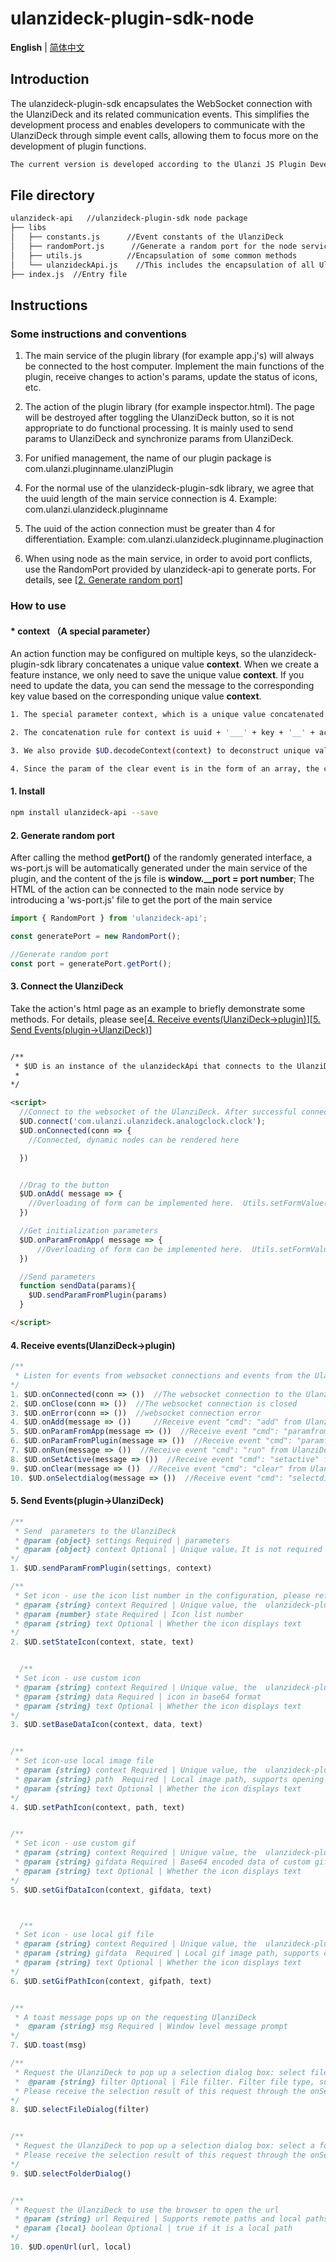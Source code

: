 # ulanzideck-plugin-sdk-node

<p align="start">
   <strong>English</strong> | <a href="./README.zh.md">简体中文</a>
</p>

## Introduction
The ulanzideck-plugin-sdk encapsulates the WebSocket connection with the UlanziDeck and its related communication events. This simplifies the development process and enables developers to communicate with the UlanziDeck through simple event calls, allowing them to focus more on the development of plugin functions.


```bash
The current version is developed according to the Ulanzi JS Plugin Development Protocol - V1.2.1.
```


## File directory
```bash
ulanzideck-api   //ulanzideck-plugin-sdk node package
├── libs
│   ├── constants.js      //Event constants of the UlanziDeck
│   ├── randomPort.js      //Generate a random port for the node service
│   ├── utils.js          //Encapsulation of some common methods
│   └── ulanzideckApi.js    //This includes the encapsulation of all UlanziDeck events, websocket connection
├── index.js  //Entry file
```


## Instructions

### Some instructions and conventions

1. The main service of the plugin library (for example app.j's) will always be connected to the host computer. Implement the main functions of the plugin, receive changes to action's params, update the status of icons, etc.

2. The action of the plugin library (for example inspector.html). The page will be destroyed after toggling the UlanziDeck button, so it is not appropriate to do functional processing. It is mainly used to send params to UlanziDeck and synchronize params from UlanziDeck.

3. For unified management, the name of our plugin package is com.ulanzi.pluginname.ulanziPlugin

4. For the normal use of the ulanzideck-plugin-sdk library, we agree that the uuid length of the main service connection is 4. Example: com.ulanzi.ulanzideck.pluginname

5. The uuid of the action connection must be greater than 4 for differentiation. Example: com.ulanzi.ulanzideck.pluginname.pluginaction

6. When using node as the main service, in order to avoid port conflicts, use the RandomPort provided by ulanzideck-api to generate ports. For details, see [<a href="#title-2">2. Generate random port</a>]


### How to use

#### * context （A special parameter）

An action function may be configured on multiple keys, so the ulanzideck-plugin-sdk library concatenates a unique value <strong>context</strong>. When we create a feature instance, we only need to save the unique value <strong>context</strong>. If you need to update the data, you can send the message to the corresponding key value based on the corresponding unique value <strong>context</strong>.

```bash
1. The special parameter context, which is a unique value concatenated from the common library, is passed to the main service and action along with the received message。

2. The concatenation rule for context is uuid + '___' + key + '__' + actionid, generated by the corresponding $UD.encodeContext(msg).

3. We also provide $UD.decodeContext(context) to deconstruct unique values and return { uuid, key, actionid }.

4. Since the param of the clear event is in the form of an array, the context of clear is spliced ​​into the param. Please pay attention to loop acquisition when doing clear processing.

```

#### 1. Install

```bash
npm install ulanzideck-api --save
```

#### <span id="title-2">2. Generate random port</span>

After calling the method <strong>getPort()</strong> of the randomly generated interface, a ws-port.js will be automatically generated under the main service of the plugin, and the content of the js file is <strong>window.__port = port number</strong>;
The HTML of the action can be connected to the main node service by introducing a 'ws-port.js' file to get the port of the main service


```js
import { RandomPort } from 'ulanzideck-api';

const generatePort = new RandomPort(); 

//Generate random port
const port = generatePort.getPort(); 

```

#### 3. Connect the UlanziDeck
Take the action's html page as an example to briefly demonstrate some methods. For details, please see[<a href="#title-4">4. Receive events(UlanziDeck->plugin)</a>][<a href="#title-5">5. Send Events(plugin->UlanziDeck)</a>]


```html

/**
 * $UD is an instance of the ulanzideckApi that connects to the UlanziDeck's websocket via $UD.connect(uuid).
 * 
*/

<script>
  //Connect to the websocket of the UlanziDeck. After successful connection, the event onConnected will be triggered
  $UD.connect('com.ulanzi.ulanzideck.analogclock.clock');
  $UD.onConnected(conn => {
    //Connected, dynamic nodes can be rendered here

  })


  //Drag to the button
  $UD.onAdd( message => {
    //Overloading of form can be implemented here.  Utils.setFormValue(message.param,form)
  })

  //Get initialization parameters
  $UD.onParamFromApp( message => {
      //Overloading of form can be implemented here.  Utils.setFormValue(message.param,form)
  })

  //Send parameters
  function sendData(params){
    $UD.sendParamFromPlugin(params)
  }

</script>

```

#### <span id="title-4" >4. Receive events(UlanziDeck->plugin)</span>
```js
/**
 * Listen for events from websocket connections and events from the UlanziDeck
*/
1. $UD.onConnected(conn => ())  //The websocket connection to the UlanziDeck is successful
2. $UD.onClose(conn => ())  //The websocket connection is closed
3. $UD.onError(conn => ())  //websocket connection error
4. $UD.onAdd(message => ())     //Receive event "cmd": "add" from UlanziDeck
5. $UD.onParamFromApp(message => ())  //Receive event "cmd": "paramfromapp" from UlanziDeck
6. $UD.onParamFromPlugin(message => ())  //Receive event "cmd": "paramfromplugin" from UlanziDeck
7. $UD.onRun(message => ())  //Receive event "cmd": "run" from UlanziDeck
8. $UD.onSetActive(message => ())  //Receive event "cmd": "setactive" from UlanziDeck
9. $UD.onClear(message => ())  //Receive event "cmd": "clear" from UlanziDeck
10. $UD.onSelectdialog(message => ())  //Receive event "cmd": "selectdialog" from UlanziDeck.Used to receive the results of selecting files/folders

```

#### <span id="title-5">5. Send Events(plugin->UlanziDeck)</span>

```js
/**
 * Send  parameters to the UlanziDeck
 * @param {object} settings Required | parameters
 * @param {object} context Optional | Unique value。It is not required to be passed. It does not need to be passed when it is sent from the action page. It must be passed when it is sent from the main service.
*/
1. $UD.sendParamFromPlugin(settings, context) 

/**
 * Set icon - use the icon list number in the configuration, please refer to manifest.json.
 * @param {string} context Required | Unique value, the  ulanzideck-plugin-sdk library in the received message will be automatically spliced ​​and given.
 * @param {number} state Required | Icon list number
 * @param {string} text Optional | Whether the icon displays text
*/
2. $UD.setStateIcon(context, state, text) 


  /**
 * Set icon - use custom icon
 * @param {string} context Required | Unique value, the  ulanzideck-plugin-sdk library in the received message will be automatically spliced ​​and given.
 * @param {string} data Required | icon in base64 format
 * @param {string} text Optional | Whether the icon displays text
*/
3. $UD.setBaseDataIcon(context, data, text) 


/**
 * Set icon-use local image file
 * @param {string} context Required | Unique value, the  ulanzideck-plugin-sdk library in the received message will be automatically spliced ​​and given.
 * @param {string} path  Required | Local image path, supports opening URL links under the plugin root directory (links starting with / ./)
 * @param {string} text Optional | Whether the icon displays text
*/
4. $UD.setPathIcon(context, path, text) 


/**
 * Set icon - use custom gif
 * @param {string} context Required | Unique value, the  ulanzideck-plugin-sdk library in the received message will be automatically spliced ​​and given.
 * @param {string} gifdata Required | Base64 encoded data of custom gif
 * @param {string} text Optional | Whether the icon displays text
*/
5. $UD.setGifDataIcon(context, gifdata, text) 



  /**
 * Set icon - use local gif file
 * @param {string} context Required | Unique value, the  ulanzideck-plugin-sdk library in the received message will be automatically spliced ​​and given.，
 * @param {string} gifdata  Required | Local gif image path, supports opening URL links under the plugin root directory (links starting with / ./)
 * @param {string} text Optional | Whether the icon displays text
*/
6. $UD.setGifPathIcon(context, gifpath, text) 


/**
 * A toast message pops up on the requesting UlanziDeck
 *  @param {string} msg Required | Window level message prompt
*/
7. $UD.toast(msg) 

/**
 * Request the UlanziDeck to pop up a selection dialog box: select file
 *  @param {string} filter Optional | File filter. Filter file type, such as "filter": "image(*.jpg *.png *.gif)" or filter file file(*.txt *.json) etc.
 * Please receive the selection result of this request through the onSelectdialog event
*/
8. $UD.selectFileDialog(filter) 


/**
 * Request the UlanziDeck to pop up a selection dialog box: select a folder
 * Please receive the selection result of this request through the onSelectdialog event
*/
9. $UD.selectFolderDialog() 


/**
 * Request the UlanziDeck to use the browser to open the url
 * @param {string} url Required | Supports remote paths and local paths, supports opening url links under the plug-in root directory (links starting with / ./)
 * @param {local} boolean Optional | true if it is a local path
*/
10. $UD.openUrl(url, local) 



```